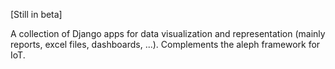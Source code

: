 [Still in beta]

A collection of Django apps for data visualization and representation (mainly reports, excel files, dashboards, ...). Complements the aleph framework for IoT.
